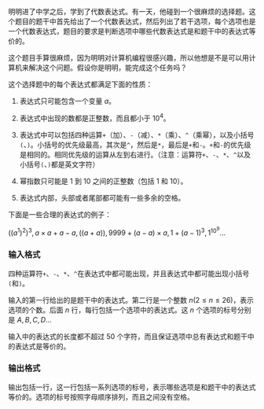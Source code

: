 明明进了中学之后，学到了代数表达式。有一天，他碰到一个很麻烦的选择题。这个题目的题干中首先给出了一个代数表达式，然后列出了若干选项，每个选项也是一个代数表达式，题目的要求是判断选项中哪些代数表达式是和题干中的表达式等价的。

这个题目手算很麻烦，因为明明对计算机编程很感兴趣，所以他想是不是可以用计算机来解决这个问题。假设你是明明，能完成这个任务吗？

这个选择题中的每个表达式都满足下面的性质：

1. 表达式只可能包含一个变量 $a$。

2. 表达式中出现的数都是正整数，而且都小于 $10^4$。

3. 表达式中可以包括四种运算`+`（加）、`-`（减）、`*`（乘）、`^`（乘幂），以及小括号`(`、`)`。小括号的优先级最高，其次是`^`，然后是`*`，最后是`+`和`-`。`+`和`-`的优先级是相同的。相同优先级的运算从左到右进行。（注意：运算符`+`、`-`、`*`、`^`以及小括号`(`、`)`都是英文字符）

4. 幂指数只可能是 $1$ 到 $10$ 之间的正整数（包括 $1$ 和 $10$）。

5. 表达式内部，头部或者尾部都可能有一些多余的空格。

下面是一些合理的表达式的例子：

$((a^1) ^ 2)^3,a\times a+a-a,((a+a)),9999+(a-a) \times a,1 + (a - 1)^3,1^{{10}^9} \ldots$

### 输入格式

四种运算符`+`、`-`、`*`、`^`在表达式中都可能出现，并且表达式中都可能出现小括号`(`和`)`。

输入的第一行给出的是题干中的表达式。第二行是一个整数 $n(2 \leq n \leq 26)$，表示选项的个数。后面 $n$ 行，每行包括一个选项中的表达式。这 $n$ 个选项的标号分别是 $A,B,C,D \ldots$

输入中的表达式的长度都不超过 $50$ 个字符，而且保证选项中总有表达式和题干中的表达式是等价的。

### 输出格式

输出包括一行，这一行包括一系列选项的标号，表示哪些选项是和题干中的表达式等价的。选项的标号按照字母顺序排列，而且之间没有空格。
